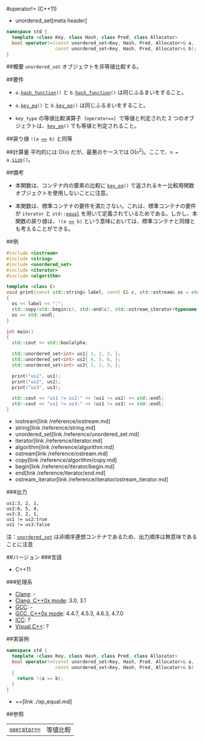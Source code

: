 #operator!= (C++11)
* unordered_set[meta header]

```cpp
namespace std {
  template <class Key, class Hash, class Pred, class Allocator>
  bool operator!=(const unordered_set<Key, Hash, Pred, Allocator>& a,
                  const unordered_set<Key, Hash, Pred, Allocator>& b);
}
```

##概要
`unordered_set` オブジェクトを非等値比較する。


##要件
- `a.`[`hash_function`](./hash_function.md)`()` と `b.`[`hash_function`](./hash_function.md)`()` は同じふるまいをすること。

- `a.`[`key_eq`](./key_eq.md)`()` と `b.`[`key_eq`](./key_eq.md)`()` は同じふるまいをすること。

- `key_type` の等値比較演算子（`operator==`）で等値と判定された 2 つのオブジェクトは、[`key_eq`](./key_eq.md)`()` でも等値と判定されること。


##戻り値
`!(a `[`==`](./op_equal.md)` b)` と同等


##計算量
平均的には O(`n`) だが、最悪のケースでは O(`n`<sup>2</sup>)。ここで、`n = a.`[`size`](./size.md)`()`。


##備考
- 本関数は、コンテナ内の要素の比較に [`key_eq`](./key_eq.md)`()` で返されるキー比較用関数オブジェクトを使用しないことに注意。

- 本関数は、標準コンテナの要件を満たさない。これは、標準コンテナの要件が `iterator` と `std::`[`equal`](/reference/algorithm/equal.md) を用いて定義されているためである。しかし、本関数の戻り値は、`!(a `[`==`](./op_equal.md)` b)` という意味においては、標準コンテナと同様とも考えることができる。


##例
```cpp
#include <iostream>
#include <string>
#include <unordered_set>
#include <iterator>
#include <algorithm>

template <class C>
void print(const std::string& label, const C& c, std::ostream& os = std::cout)
{
  os << label << ":";
  std::copy(std::begin(c), std::end(c), std::ostream_iterator<typename C::value_type>(os, ", "));
  os << std::endl;
}

int main()
{
  std::cout << std::boolalpha;

  std::unordered_set<int> us1{ 1, 2, 3, };
  std::unordered_set<int> us2{ 4, 5, 6, };
  std::unordered_set<int> us3{ 1, 2, 3, };

  print("us1", us1);
  print("us2", us2);
  print("us3", us3);

  std::cout << "us1 != us2:" << (us1 != us2) << std::endl;
  std::cout << "us1 != us3:" << (us1 != us3) << std::endl;
}
```
* iostream[link /reference/iostream.md]
* string[link /reference/string.md]
* unordered_set[link /reference/unordered_set.md]
* iterator[link /reference/iterator.md]
* algorithm[link /reference/algorithm.md]
* ostream[link /reference/ostream.md]
* copy[link /reference/algorithm/copy.md]
* begin[link /reference/iterator/begin.md]
* end[link /reference/iterator/end.md]
* ostream_iterator[link /reference/iterator/ostream_iterator.md]

###出力
```
us1:3, 2, 1,
us2:6, 5, 4,
us3:3, 2, 1,
us1 != us2:true
us1 != us3:false
```

注：[`unordered_set`](/reference/unordered_set/unordered_set.md) は非順序連想コンテナであるため、出力順序は無意味であることに注意


##バージョン
###言語
- C++11

###処理系
- [Clang](/implementation.md#clang): -
- [Clang, C++0x mode](/implementation.md#clang): 3.0, 3.1
- [GCC](/implementation.md#gcc): -
- [GCC, C++0x mode](/implementation.md#gcc): 4.4.7, 4.5.3, 4.6.3, 4.7.0
- [ICC](/implementation.md#icc): ?
- [Visual C++](/implementation.md#visual_cpp): ?


##実装例
```cpp
namespace std {
  template <class Key, class Hash, class Pred, class Allocator>
  bool operator!=(const unordered_set<Key, Hash, Pred, Allocator>& a,
                  const unordered_set<Key, Hash, Pred, Allocator>& b)
  {
    return !(a == b);
  }
}
```
* ==[link ./op_equal.md]

##参照

| | |
|-----------------------------------------------------------------------------------------------------------------------------------------------|------------|
| [`operator==`](./op_equal.md) | 等値比較 |
